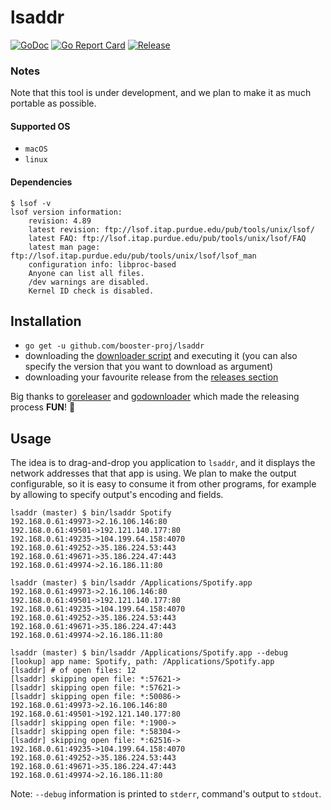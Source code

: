 # lsaddr
[![GoDoc](https://godoc.org/github.com/booster-proj/lsaddr?status.svg)](https://godoc.org/github.com/booster-proj/lsaddr)
[![Go Report Card](https://goreportcard.com/badge/github.com/booster-proj/lsaddr)](https://goreportcard.com/report/github.com/booster-proj/lsaddr)
[![Release](https://img.shields.io/github/release/booster-proj/lsaddr.svg)](https://github.com/booster-proj/lsaddr/releases/latest)

### Notes
Note that this tool is under development, and we plan to make it as much portable as possible.

#### Supported OS
- `macOS`
- `linux`

#### Dependencies
```
$ lsof -v
lsof version information:
    revision: 4.89
    latest revision: ftp://lsof.itap.purdue.edu/pub/tools/unix/lsof/
    latest FAQ: ftp://lsof.itap.purdue.edu/pub/tools/unix/lsof/FAQ
    latest man page: ftp://lsof.itap.purdue.edu/pub/tools/unix/lsof/lsof_man
    configuration info: libproc-based
    Anyone can list all files.
    /dev warnings are disabled.
    Kernel ID check is disabled.
```
## Installation
- `go get -u github.com/booster-proj/lsaddr`
- downloading the [downloader script](https://raw.githubusercontent.com/booster-proj/lsaddr/master/godownloader.sh) and executing it (you can also specify the version that you want to download as argument)
- downloading your favourite release from the [releases section](https://github.com/booster-proj/lsaddr/releases)

Big thanks to [goreleaser](https://github.com/goreleaser/goreleaser) and [godownloader](https://github.com/goreleaser/godownloader) which made the releasing process **FUN**! 🤩

## Usage
The idea is to drag-and-drop you application to `lsaddr`, and it displays the network addresses that that app is using. We plan to make the output configurable, so it is easy to consume it from other programs, for example by allowing to specify output's encoding and fields.

```
lsaddr (master) $ bin/lsaddr Spotify
192.168.0.61:49973->2.16.106.146:80
192.168.0.61:49501->192.121.140.177:80
192.168.0.61:49235->104.199.64.158:4070
192.168.0.61:49252->35.186.224.53:443
192.168.0.61:49671->35.186.224.47:443
192.168.0.61:49974->2.16.186.11:80
```
```
lsaddr (master) $ bin/lsaddr /Applications/Spotify.app
192.168.0.61:49973->2.16.106.146:80
192.168.0.61:49501->192.121.140.177:80
192.168.0.61:49235->104.199.64.158:4070
192.168.0.61:49252->35.186.224.53:443
192.168.0.61:49671->35.186.224.47:443
192.168.0.61:49974->2.16.186.11:80
```
```
lsaddr (master) $ bin/lsaddr /Applications/Spotify.app --debug
[lookup] app name: Spotify, path: /Applications/Spotify.app
[lsaddr] # of open files: 12
[lsaddr] skipping open file: *:57621->
[lsaddr] skipping open file: *:57621->
[lsaddr] skipping open file: *:50086->
192.168.0.61:49973->2.16.106.146:80
192.168.0.61:49501->192.121.140.177:80
[lsaddr] skipping open file: *:1900->
[lsaddr] skipping open file: *:58304->
[lsaddr] skipping open file: *:62516->
192.168.0.61:49235->104.199.64.158:4070
192.168.0.61:49252->35.186.224.53:443
192.168.0.61:49671->35.186.224.47:443
192.168.0.61:49974->2.16.186.11:80
```
Note: `--debug` information is printed to `stderr`, command's output to `stdout`.
